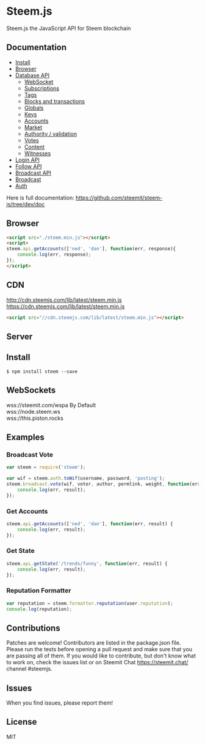 # Steem.js
Steem.js the JavaScript API for Steem blockchain

## Documentation 

- [Install](https://github.com/steemit/steem-js/tree/dev/doc#install)
- [Browser](https://github.com/steemit/steem-js/tree/dev/doc#browser)
- [Database API](https://github.com/steemit/steem-js/tree/dev/doc#api)
    - [WebSocket](https://github.com/steemit/steem-js/tree/dev/doc#websocket)
    - [Subscriptions](https://github.com/steemit/steem-js/tree/dev/doc#subscriptions)
    - [Tags](https://github.com/steemit/steem-js/tree/dev/doc#tags)
    - [Blocks and transactions](https://github.com/steemit/steem-js/tree/dev/doc#blocks-and-transactions)
    - [Globals](https://github.com/steemit/steem-js/tree/dev/doc#globals)
    - [Keys](https://github.com/steemit/steem-js/tree/dev/doc#keys)
    - [Accounts](https://github.com/steemit/steem-js/tree/dev/doc#accounts)
    - [Market](https://github.com/steemit/steem-js/tree/dev/doc#market)
    - [Authority / validation](https://github.com/steemit/steem-js/tree/dev/doc#authority--validation)
    - [Votes](https://github.com/steemit/steem-js/tree/dev/doc#votes)
    - [Content](https://github.com/steemit/steem-js/tree/dev/doc#content)
    - [Witnesses](https://github.com/steemit/steem-js/tree/dev/doc#witnesses)
- [Login API](https://github.com/steemit/steem-js/tree/dev/doc#login)
- [Follow API](https://github.com/steemit/steem-js/tree/dev/doc#follow-api)
- [Broadcast API](https://github.com/steemit/steem-js/tree/dev/doc#broadcast-api)
- [Broadcast](https://github.com/steemit/steem-js/tree/dev/doc#broadcast)
- [Auth](https://github.com/steemit/steem-js/tree/dev/doc#auth)

Here is full documentation:
https://github.com/steemit/steem-js/tree/dev/doc

## Browser 
```html 
<script src="./steem.min.js"></script>
<script>
steem.api.getAccounts(['ned', 'dan'], function(err, response){
    console.log(err, response);
});
</script>
```

## CDN 
http://cdn.steemjs.com/lib/latest/steem.min.js<br/>
https://cdn.steemjs.com/lib/latest/steem.min.js<br/>
```html 
<script src="//cdn.steemjs.com/lib/latest/steem.min.js"></script>
```

## Server
## Install
```
$ npm install steem --save
```

## WebSockets
wss://steemit.com/wspa By Default<br/>
wss://node.steem.ws<br/>
wss://this.piston.rocks<br/>

## Examples
### Broadcast Vote
```js
var steem = require('steem');

var wif = steem.auth.toWif(username, password, 'posting');
steem.broadcast.vote(wif, voter, author, permlink, weight, function(err, result) {
	console.log(err, result);
});
```

### Get Accounts
```js
steem.api.getAccounts(['ned', 'dan'], function(err, result) {
	console.log(err, result);
});
```

### Get State
```js 
steem.api.getState('/trends/funny', function(err, result) {
	console.log(err, result);
});
```

### Reputation Formatter
```js 
var reputation = steem.formatter.reputation(user.reputation);
console.log(reputation);
```

## Contributions
Patches are welcome! Contributors are listed in the package.json file. Please run the tests before opening a pull request and make sure that you are passing all of them. If you would like to contribute, but don't know what to work on, check the issues list or on Steemit Chat https://steemit.chat/ channel #steemjs.

## Issues
When you find issues, please report them!

## License
MIT
